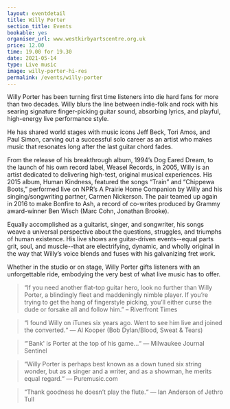 ```yaml
---
layout: eventdetail
title: Willy Porter
section_title: Events
bookable: yes
organiser_url: www.westkirbyartscentre.org.uk
price: 12.00
time: 19.00 for 19.30
date: 2021-05-14
type: Live music
image: willy-porter-hi-res
permalink: /events/willy-porter
---
```


Willy Porter has been turning first time listeners into die hard fans for more than two decades. Willy blurs the line between indie-folk and rock with his searing signature finger-picking guitar sound, absorbing lyrics, and playful, high-energy live performance style.

He has shared world stages with music icons Jeff Beck, Tori Amos, and Paul Simon, carving out a successful solo career as an artist who makes music that resonates long after the last guitar chord fades.

From the release of his breakthrough album, 1994’s Dog Eared Dream, to the launch of his own record label, Weasel Records, in 2005, Willy is an artist dedicated to delivering high-test, original musical experiences. His 2015 album, Human Kindness, featured the songs “Train” and “Chippewa Boots,” performed live on NPR’s A Prairie Home Companion by Willy and his singing/songwriting partner, Carmen Nickerson. The pair teamed up again in 2016 to make Bonfire to Ash, a record of co-writes produced by Grammy award-winner Ben Wisch (Marc Cohn, Jonathan Brooke).

Equally accomplished as a guitarist, singer, and songwriter, his songs weave a universal perspective about the questions, struggles, and triumphs of human existence. His live shows are guitar-driven events--equal parts grit, soul, and muscle--that are electrifying, dynamic, and wholly original in the way that Willy’s voice blends and fuses with his galvanizing fret work.

Whether in the studio or on stage, Willy Porter gifts listeners with an unforgettable ride, embodying the very best of what live music has to offer.

> “If you need another flat-top guitar hero, look no further than Willy Porter, a blindingly fleet and maddeningly nimble player. If you’re trying to get the hang of fingerstyle picking, you’ll either curse the dude or forsake all and follow him.” – Riverfront Times

> “I found Willy on iTunes six years ago. Went to see him live and joined the converted.“ — Al Kooper (Bob Dylan/Blood, Sweat & Tears)

> “'Bank' is Porter at the top of his game...“ — Milwaukee Journal Sentinel

> “Willy Porter is perhaps best known as a down tuned six string wonder, but as a singer and a writer, and as a showman, he merits equal regard.“ — Puremusic.com

> “Thank goodness he doesn’t play the flute.“ — Ian Anderson of Jethro Tull
